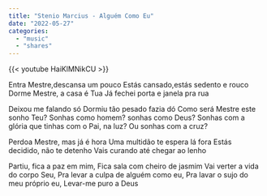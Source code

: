 ```yaml
---
title: "Stenio Marcius - Alguém Como Eu"
date: "2022-05-27"
categories:
  - "music"
  - "shares"
---
```


{{< youtube HaiKlMNikCU >}}

Entra Mestre,descansa um pouco
Estás cansado,estás sedento e rouco
Dorme Mestre, a casa é Tua
Já fechei porta e janela pra rua

Deixou me falando só
Dormiu tão pesado fazia dó
Como será Mestre este sonho Teu?
Sonhas como homem? sonhas como Deus?
Sonhas com a glória que tinhas com o Pai, na luz?
Ou sonhas com a cruz?

Perdoa Mestre, mas já é hora
Uma multidão te espera lá fora
Estás decidido, não te detenho
Vais curando até chegar ao lenho

Partiu, fica a paz em mim,
Fica sala com cheiro de jasmim
Vai verter a vida do corpo Seu,
Pra levar a culpa de alguém como eu,
Pra lavar o sujo do meu próprio eu,
Levar-me puro a Deus
